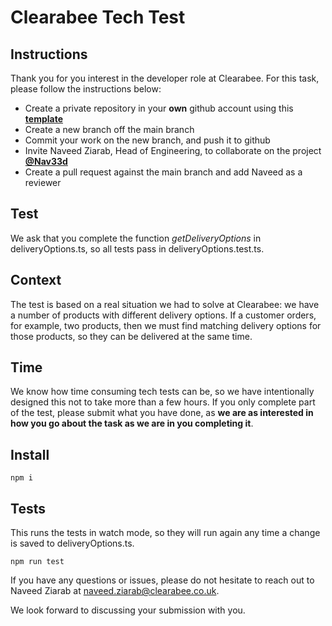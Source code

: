 # Clearabee Tech Test

## Instructions

Thank you for you interest in the developer role at Clearabee. For this task, please follow the instructions below:

- Create a private repository in your **own** github account using this **[template](https://github.com/Clearabee/Tech-Test)**
- Create a new branch off the main branch
- Commit your work on the new branch, and push it to github
- Invite Naveed Ziarab, Head of Engineering, to collaborate on the project **[@Nav33d](https://github.com/Nav33d)**
- Create a pull request against the main branch and add Naveed as a reviewer

## Test

We ask that you complete the function _getDeliveryOptions_ in deliveryOptions.ts, so all tests pass in deliveryOptions.test.ts.

## Context

The test is based on a real situation we had to solve at Clearabee: we have a number of products with different delivery options. If a customer orders, for example, two products, then we must find matching delivery options for those products, so they can be delivered at the same time.

## Time

We know how time consuming tech tests can be, so we have intentionally designed this not to take more than a few hours. If you only complete part of the test, please submit what you have done, as **we are as interested in how you go about the task as we are in you completing it**.

## Install

`npm i`

## Tests

This runs the tests in watch mode, so they will run again any time a change is saved to deliveryOptions.ts.

`npm run test`

If you have any questions or issues, please do not hesitate to reach out to Naveed Ziarab at naveed.ziarab@clearabee.co.uk.

We look forward to discussing your submission with you.
